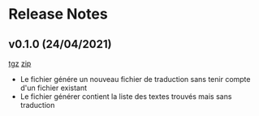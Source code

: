 # Release Notes
## v0.1.0 (24/04/2021)
[tgz](https://github.com/ktn001/traduitjdm/archive/refs/tags/v0.1.0.tar.gz) [zip](https://github.com/ktn001/traduitjdm/archive/refs/tags/v0.1.0.zip)
- Le fichier génére un nouveau fichier de traduction sans tenir compte d'un fichier existant
- Le fichier générer contient la liste des textes trouvés mais sans traduction
